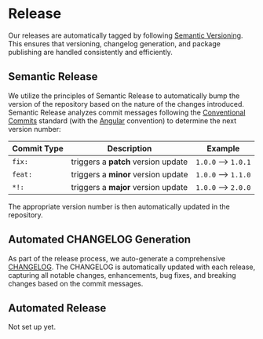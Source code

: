 # Release

Our releases are automatically tagged by following [Semantic Versioning](https://semver.org). This ensures that versioning, changelog generation, and package publishing are handled consistently and efficiently.

## Semantic Release

We utilize the principles of Semantic Release to automatically bump the version of the repository based on the nature of the changes introduced. Semantic Release analyzes commit messages following the [Conventional Commits](https://www.conventionalcommits.org) standard (with the [Angular](https://angular.dev/style-guide) convention) to determine the next version number:

| Commit Type                               | Description                                     | Example                     |
|-------------------------------------------|-------------------------------------------------|-----------------------------|
| `fix:`                                    | triggers a **patch** version update             | `1.0.0` --> `1.0.1`         |
| `feat:`                                   | triggers a **minor** version update             | `1.0.0` --> `1.1.0`         |
| `*!:`                                     | triggers a **major** version update             | `1.0.0` --> `2.0.0`         |

The appropriate version number is then automatically updated in the repository.

## Automated CHANGELOG Generation

As part of the release process, we auto-generate a comprehensive [CHANGELOG](CHANGELOG.md). The CHANGELOG is automatically updated with each release, capturing all notable changes, enhancements, bug fixes, and breaking changes based on the commit messages.

## Automated Release

Not set up yet.
